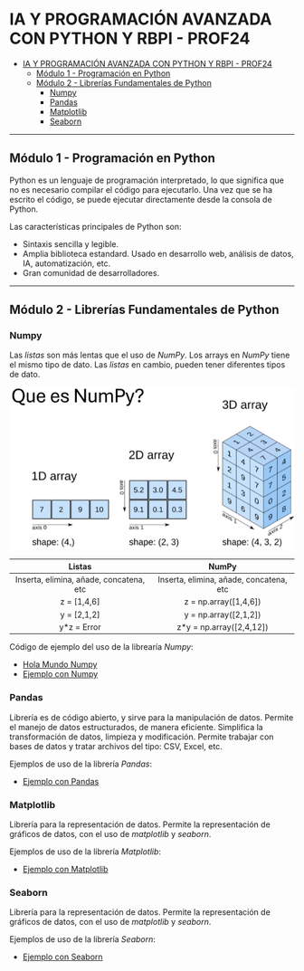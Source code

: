 # IA Y PROGRAMACIÓN AVANZADA CON PYTHON Y RBPI - PROF24

- [IA Y PROGRAMACIÓN AVANZADA CON PYTHON Y RBPI - PROF24](#ia-y-programación-avanzada-con-python-y-rbpi---prof24)
  - [Módulo 1 - Programación en Python](#módulo-1---programación-en-python)
  - [Módulo 2 - Librerías Fundamentales de Python](#módulo-2---librerías-fundamentales-de-python)
    - [Numpy](#numpy)
    - [Pandas](#pandas)
    - [Matplotlib](#matplotlib)
    - [Seaborn](#seaborn)

- - -

## Módulo 1 - Programación en Python

Python es un lenguaje de programación interpretado, lo que significa que no es necesario compilar el código para ejecutarlo. Una vez que se ha escrito el código, se puede ejecutar directamente desde la consola de Python.

Las características principales de Python son:

- Sintaxis sencilla y legible.
- Amplia biblioteca estandard. Usado en desarrollo web, análisis de datos, IA, automatización, etc.
- Gran comunidad de desarrolladores.

- - -

## Módulo 2 - Librerías Fundamentales de Python

### Numpy

Las _listas_ son más lentas que el uso de _NumPy_. Los arrays en _NumPy_ tiene el mismo tipo de dato. Las _listas_ en cambio, pueden tener diferentes tipos de dato.

![alt text](img/image-00.png "Array 1D, 2D y 3D")

| Listas | NumPy |
| :----: | :----: |
| Inserta, elimina, añade, concatena, etc | Inserta, elimina, añade, concatena, etc |
| z = [1,4,6] | z = np.array([1,4,6]) |
| y = [2,1,2] | y = np.array([2,1,2]) |
| y*z = Error | z*y = np.array([2,4,12]) |

Código de ejemplo del uso de la librearía _Numpy_:

- [Hola Mundo Numpy](codigo/numpy_uno.py)
- [Ejemplo con Numpy](codigo/ejemploNumpy.py)

### Pandas

Librería es de código abierto, y sirve para la manipulación de datos. Permite el manejo de datos estructurados, de manera eficiente. Simplifica la transformación de datos, limpieza y modificación. Permite trabajar con bases de datos y tratar archivos del tipo: CSV, Excel, etc.

Ejemplos de uso de la librería _Pandas_:

- [Ejemplo con Pandas](codigo/ejemploPandas.py)

### Matplotlib

Librería para la representación de datos. Permite la representación de gráficos de datos, con el uso de _matplotlib_ y _seaborn_.

Ejemplos de uso de la librería _Matplotlib_:

- [Ejemplo con Matplotlib](codigo/ejemploMatplotlib.py)

### Seaborn

Librería para la representación de datos. Permite la representación de gráficos de datos, con el uso de _matplotlib_ y _seaborn_.

Ejemplos de uso de la librería _Seaborn_:

- [Ejemplo con Seaborn](codigo/ejemploSeaborn.py)